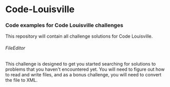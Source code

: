 # Code-Louisville
### Code examples for Code Louisville challenges

This repository will contain all challenge solutions for Code Louisville.

###### FileEditor
This challenge is designed to get you started searching for solutions to problems that you haven't encountered yet.  You will need to figure out how to read and write files, and as a bonus challenge, you will need to convert the file to XML.
